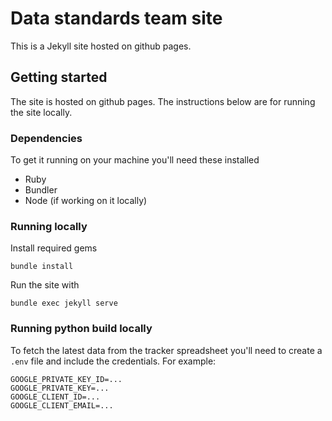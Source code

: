 # Data standards team site

This is a Jekyll site hosted on github pages.

## Getting started
The site is hosted on github pages. The instructions below are for running the site locally.

### Dependencies

To get it running on your machine you'll need these installed

* Ruby
* Bundler
* Node (if working on it locally)

### Running locally

Install required gems
```
bundle install
```

Run the site with

```
bundle exec jekyll serve
```

### Running python build locally

To fetch the latest data from the tracker spreadsheet you'll need to create a `.env` file and include the credentials. For example:

```
GOOGLE_PRIVATE_KEY_ID=...
GOOGLE_PRIVATE_KEY=...
GOOGLE_CLIENT_ID=...
GOOGLE_CLIENT_EMAIL=...
```
